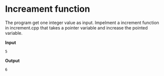 # Increament function

The program get one integer value as input.
Impelment a increment function in increment.cpp that takes a pointer variable and increase the pointed variable.


**Input**
```
5
```

**Output**
```
6
```